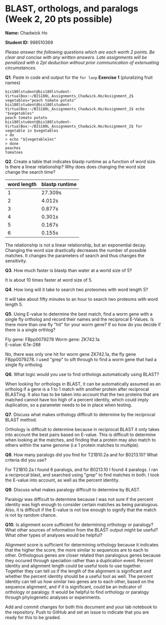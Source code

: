 # BLAST, orthologs, and paralogs (Week 2, 20 pts possible)

__Name:__ Chadwick Ho

__Student ID:__ 998510369

*_Please answer the following questions which are each worth 2 points. Be clear and concise with any written answers. Late assignments will be penalized with a 2pt deduction without prior communication of extenuating circumstances._*

__Q1__.  Paste in code and output for the `for loop`  __Exercise 1__ (pluralizing fruit names)

	bis180lstudent@bis180lstudent-VirtualBox:~/BIS180L_Assignments_Chadwick.Ho/Assignment_2$ vegetables="peach tomato potato"
	bis180lstudent@bis180lstudent-VirtualBox:~/BIS180L_Assignments_Chadwick.Ho/Assignment_2$ echo "$vegetables"
	peach tomato potato
	bis180lstudent@bis180lstudent-VirtualBox:~/BIS180L_Assignments_Chadwick.Ho/Assignment_2$ for vegetable in $vegetables
	> do
	> echo "${vegetable}es"
	> done
	peaches
	tomatoes


__Q2__. Create a table that indicates blastp runtime as a function of word size.  Is there a linear relationship?  Why does does changing the word size change the search time?

|word length| blastp runtime
|:---------------|:--------------------
| 1 		| 27.309s
|2		| 4.012s
|3		| 0.877s
|4		| 0.301s
|5		| 0.167s
|6		| 0.155s

The relationship is not a linear relationship, but an exponential decay. Changing the word size drastically decreases the number of possible matches. It changes the parameters of search and thus changes the sensitivity.

__Q3__.  How much faster is blastp than water at a world size of 5?

It is about 10 times faster at word size of 5.

__Q4__.  How long will it take to search two proteomes with word length 5?

It will take about fifty minutes to an hour to search two proteoms with word length 5.

__Q5__.  Using E-value to determine the best match, find a worm gene with a single fly ortholog and record their names and the reciprocal E-Values.  Is there more than one fly "hit" for your worm gene?  If so how do you decide if there is a single orthlog?

Fly gene: FBpp0079278
Worm gene: ZK742.1a		
E-value: 6.1e-288

No, there was only one hit for worm gene ZK742.1a, the fly gene FBpp0079278. I used "grep" to sift through to find a worm gene that had a single fly ortholog.

__Q6__.  What logic would you use to find orthologs automatically using BLAST?

When looking for orthologs in BLAST, it can be automatically assumed as an ortholog if a gene is a 1 to 1 match with another protein after reciprocal BLASTing. It also has to be taken into account that the two proteins that are matched cannot have too high of a percent identity, which could imply duplication, so a parameter needs to be in place when testing.

__Q7__.  Discuss what makes orthology difficult to determine by the reciprocal BLAST method.

Orthology is difficult to determine because in reciprocal BLAST  it only takes into account the best pairs based on E-value. This is difficult to determine when looking at the matches, and finding that a protein may also match to others within the same genome (i.e 1 protein matches to multiple).

__Q8__.  How many paralogs did you find for T21B10.2a and for B0213.10?  What criteria did you use?

For T21B10.2a I found 6 paralogs, and for B0213.10 I found 4 paralogs. I ran a reciprocal blast, and searched using "grep" to find matches in both. I took the E-value into account, as well as the percent identity. 

__Q9__.  Discuss what makes paralogy difficult to determine by BLAST.

Paralogy was difficult to determine because I was not sure if the percent identity was high enough to consider certain matches as being paralogous. Also, it is difficult if the E-value is not low enough to signify that the match is not by random chance.

__Q10__.  Is alignment score sufficient for determining orthology or paralogy? What other sources of information from the BLAST output might be useful?  What other types of analyses would be helpful?

Alignment score is sufficient for determining orthology because it indicates that the higher the score, the more similar to sequences are to each to other. Orthologous genes are closer related than paralogous genes because they occured through speciation rather than a duplication event. Percent identity and alignment length could be useful tools to use together. Together they can tell us if the length of the alignment is significant and whether the percent identity should be a useful tool as well. The percent identity can tell us how similar two genes are to each other, based on the sequence alignment, and if it is significant, could be an indicator of orthology or paralogy. It would be helpful to find orthology or paralogy through phylogenetic analyses or  experiments. 

Add and commit changes for both this document and your lab notebook to the repository.  Push to GitHub and set an issue to indicate that you are ready for this to be graded.